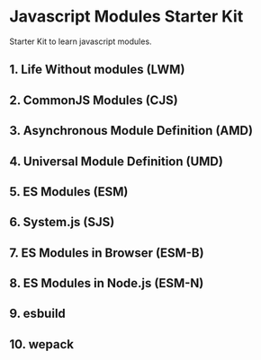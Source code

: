 # Javascript Modules Starter Kit

Starter Kit to learn javascript modules.

## 1. Life Without modules (LWM)
## 2. CommonJS Modules (CJS)
## 3. Asynchronous Module Definition (AMD)
## 4. Universal Module Definition (UMD)
## 5. ES Modules (ESM)
## 6. System.js (SJS)
## 7. ES Modules in Browser (ESM-B)
## 8. ES Modules in Node.js (ESM-N)
## 9. esbuild
## 10. wepack
